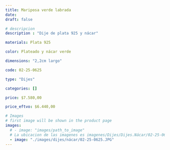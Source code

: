 ```yaml
---
title: Mariposa verde labrada
date: 
draft: false

# descripcion
description : "Dije de plata 925 y nácar"

materials: Plata 925

color: Plateado y nácar verde

dimensions: "2,2cm largo"

code: 02-25-0625

type: "Dijes"

categories: []

price: $7.580,00

price_eftvo: $6.440,00

# Images
# first image will be shown in the product page
images:
  # - image: "images/path_to_image"
  # La ubicacion de las imagenes es imagenes/Dijes/Dijes.Nácar/02-25-0625-mariposa-verde-labrada
  - image: "./images/dijes/nácar/02-25-0625.JPG"
---
```

